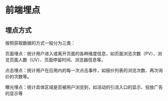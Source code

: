 # 前端埋点

## 埋点方式

按照获取数据的方式一般分为三类：

页面埋点：统计用户进入或离开页面的各种维度信息，如页面浏览次数（PV）、浏览页面人数（UV）、页面停留时间、浏览器信息等。

点击埋点：统计用户在应用内的每一次点击事件，如报价列表的浏览次数、再次询价的次数等。

曝光埋点：统计具体区域是否被用户浏览到，如活动的引流入口的显示、投放广告的显示等
